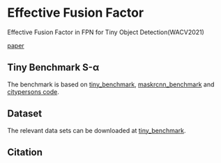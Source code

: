 # Effective Fusion Factor
Effective Fusion Factor in FPN for Tiny Object Detection(WACV2021)

[paper](https://arxiv.org/pdf/2011.02298.pdf)
 

## Tiny Benchmark S-α
The benchmark is based on [tiny_benchmark](https://github.com/ucas-vg/TinyBenchmark), [maskrcnn_benchmark](https://github.com/facebookresearch/maskrcnn-benchmark) and [citypersons code](https://bitbucket.org/shanshanzhang/citypersons/src/default/evaluation/).

## Dataset
The relevant data sets can be downloaded at [tiny_benchmark](https://github.com/ucas-vg/TinyBenchmark).

## Citation


